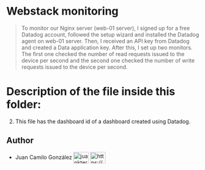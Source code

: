 # Webstack monitoring

> To monitor our Nginx server (web-01 server), I signed up for a free Datadog account, followed the setup wizard and installed the Datadog agent on web-01 server. Then, I received an API key from Datadog and created a Data application key. After this, I set up two monitors. The first one checked the number of read requests issued to the device per second and the second one checked the number of write requests issued to the device per second.

# Description of the file inside this folder:

2. This file has the dashboard id of a dashboard created using Datadog.

## Author

- Juan Camilo González <a href="https://twitter.com/juankter" target="blank"><img align="center" src="https://raw.githubusercontent.com/rahuldkjain/github-profile-readme-generator/master/src/images/icons/Social/twitter.svg" alt="juankter" height="30" width="40" /></a>
<a href="https://bit.ly/2MBNR0t" target="blank"><img align="center" src="https://raw.githubusercontent.com/rahuldkjain/github-profile-readme-generator/master/src/images/icons/Social/linked-in-alt.svg" alt="https://bit.ly/2mbnr0t" height="30" width="40" /></a>